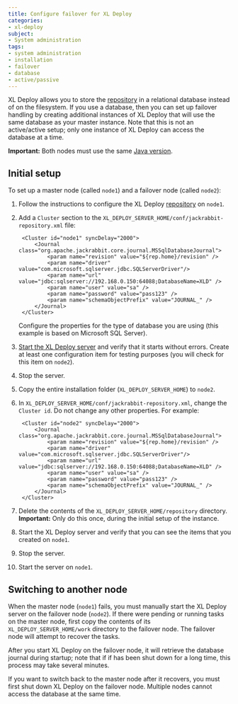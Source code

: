 ```yaml
---
title: Configure failover for XL Deploy
categories:
- xl-deploy
subject:
- System administration
tags:
- system administration
- installation
- failover
- database
- active/passive
---
```


XL Deploy allows you to store the [repository](/xl-deploy/how-to/configure-the-xl-deploy-repository.html#using-a-database) in a relational database instead of on the filesystem. If you use a database, then you can set up failover handling by creating additional instances of XL Deploy that will use the same database as your master instance. Note that this is not an active/active setup; only one instance of XL Deploy can access the database at a time.

**Important:** Both nodes must use the same [Java version](/xl-deploy/concept/requirements-for-installing-xl-deploy.html#server-requirements).

## Initial setup

To set up a master node (called `node1`) and a failover node (called `node2`):

1. Follow the instructions to configure the XL Deploy [repository](/xl-deploy/how-to/configure-the-xl-deploy-repository.html#using-a-database) on `node1`.
2. Add a `Cluster` section to the `XL_DEPLOY_SERVER_HOME/conf/jackrabbit-repository.xml` file:

        <Cluster id="node1" syncDelay="2000">
            <Journal class="org.apache.jackrabbit.core.journal.MSSqlDatabaseJournal">
                <param name="revision" value="${rep.home}/revision" />
                <param name="driver" value="com.microsoft.sqlserver.jdbc.SQLServerDriver"/>
                <param name="url" value="jdbc:sqlserver://192.168.0.150:64088;DatabaseName=XLD" />
                <param name="user" value="sa" />
                <param name="password" value="pass123" />
                <param name="schemaObjectPrefix" value="JOURNAL_" />
            </Journal>
        </Cluster>

    Configure the properties for the type of database you are using (this example is based on Microsoft SQL Server).

3. [Start the XL Deploy server](/xl-deploy/how-to/start-xl-deploy.html) and verify that it starts without errors. Create at least one configuration item for testing purposes (you will check for this item on `node2`).
4. Stop the server.
5. Copy the entire installation folder (`XL_DEPLOY_SERVER_HOME`) to `node2`.
6. In `XL_DEPLOY_SERVER_HOME/conf/jackrabbit-repository.xml`, change the `Cluster id`. Do not change any other properties. For example:

        <Cluster id="node2" syncDelay="2000">
            <Journal class="org.apache.jackrabbit.core.journal.MSSqlDatabaseJournal">
                <param name="revision" value="${rep.home}/revision" />
                <param name="driver" value="com.microsoft.sqlserver.jdbc.SQLServerDriver"/>
                <param name="url" value="jdbc:sqlserver://192.168.0.150:64088;DatabaseName=XLD" />
                <param name="user" value="sa" />
                <param name="password" value="pass123" />
                <param name="schemaObjectPrefix" value="JOURNAL_" />
            </Journal>
        </Cluster>

7. Delete the contents of the `XL_DEPLOY_SERVER_HOME/repository` directory. **Important:** Only do this once, during the initial setup of the instance.
8. Start the XL Deploy server and verify that you can see the items that you created on `node1`.
9. Stop the server.
10. Start the server on `node1`.

## Switching to another node

When the master node (`node1`) fails, you must manually start the XL Deploy server on the failover node (`node2`). If there were pending or running tasks on the master node, first copy the contents of its `XL_DEPLOY_SERVER_HOME/work` directory to the failover node. The failover node will attempt to recover the tasks.

After you start XL Deploy on the failover node, it will retrieve the database journal during startup; note that if if has been shut down for a long time, this process may take several minutes.

If you want to switch back to the master node after it recovers, you must first shut down XL Deploy on the failover node. Multiple nodes cannot access the database at the same time.
